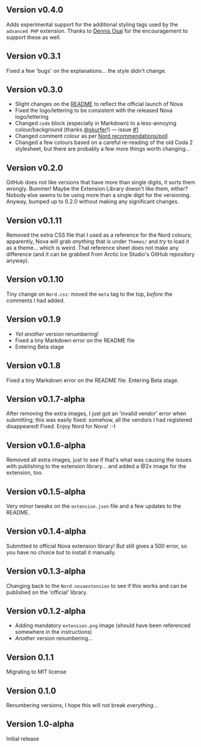 ## Version v0.4.0

Adds experimental support for the additional styling tags used by the `advanced PHP` extension. Thanks to [Dennis Osaj](https://extensions.panic.com/extensions/dennisosaj/dennisosaj.advancedPHP/) for the encouragement to support these as well.

## Version v0.3.1

Fixed a few 'bugs' on the explanations... the style didn't change.

## Version v0.3.0

- Slight changes on the [README](README.md) to reflect the official launch of Nova
- Fixed the logo/lettering to be consistent with the released Nova logo/lettering
- Changed `code` block (especially in Markdown) to a less-annoying colour/background (thanks [@skurfer](https://github.com/skurfer)!) — issue [#1](https://github.com/GwynethLlewelyn/Nord.novaextension/issues/1)
- Changed comment colour as per [Nord recommendations/poll](https://github.com/arcticicestudio/nord/issues/94)
- Changed a few colours based on a careful re-reading of the old Coda 2 stylesheet, but there are probably a few more things worth changing...

## Version v0.2.0

GitHub does not like versions that have more than single digits, it sorts them wrongly. Bummer! Maybe the Extension Library doesn't like them, either? Nobody else seems to be using more than a single digit for the versioning. Anyway, bumped up to 0.2.0 without making any significant changes.

## Version v0.1.11

Removed the extra CSS file that I used as a reference for the Nord colours; apparently, Nova will grab _anything_ that is under `Themes/` and _try_ to load it as a theme... which is weird. That reference sheet does not make any difference (and it can be grabbed from Arctic Ice Studio's GitHub repository anyway).

## Version v0.1.10

Tiny change on `Nord.css`: moved the `meta` tag to the top, _before_ the comments I had added.

## Version v0.1.9

- _Yet another_ version renumbering!
- Fixed a tiny Markdown error on the README file
- Entering Beta stage

## Version v0.1.8

Fixed a tiny Markdown error on the README file. Entering Beta stage.

## Version v0.1.7-alpha

After removing the extra images, I just got an 'invalid vendor' error when submitting; this was easily fixed: somehow, all the vendors I had registered disappeared! Fixed. Enjoy Nord for Nova! :-)

## Version v0.1.6-alpha

Removed all extra images, just to see if that's what was causing the issues with publishing to the extension library... and added a @2x image for the extension, too.

## Version v0.1.5-alpha

Very minor tweaks on the `extension.json` file and a few updates to the README.

## Version v0.1.4-alpha

Submitted to official Nova extension library! But still gives a 500 error, so you have no choice but to install it manually.

## Version v0.1.3-alpha

Changing back to the `Nord.novaextension` to see if this works and can be published on the 'official' library.

## Version v0.1.2-alpha

- Adding mandatory `extension.png` image (should have been referenced somewhere in the instructions)
- _Another_ version renumbering...

## Version 0.1.1

Migrating to MIT license

## Version 0.1.0

Renumbering versions, I hope this will not break _everything_...

## Version 1.0-alpha

Initial release
